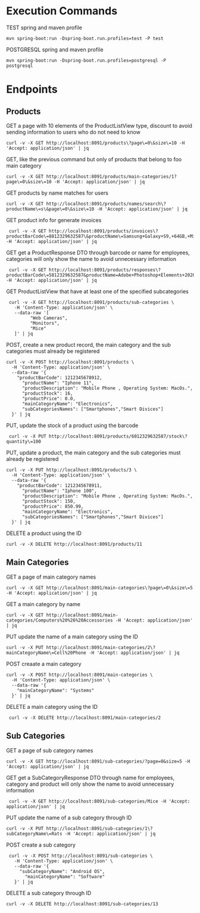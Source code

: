 # Execution Commands

TEST spring and maven profile

    mvn spring-boot:run -Dspring-boot.run.profiles=test -P test

POSTGRESQL spring and maven profile

    mvn spring-boot:run -Dspring-boot.run.profiles=postgresql -P postgresql


# Endpoints

## Products

GET a page with 10 elements of the ProductListView type, discount to avoid sending information to users who do not need to know

    curl -v -X GET http://localhost:8091/products\?page\=0\&size\=10 -H 'Accept: application/json' | jq

GET, like the previous command but only of products that belong to foo main category

    curl -v -X GET http://localhost:8091/products/main-categories/1?page\=0\&size\=10 -H 'Accept: application/json' | jq

GET products by name matches for users

    curl -v -X GET http://localhost:8091/products/names/search\?productName\=s\&page\=0\&size\=10 -H 'Accept: application/json' | jq

GET product info for generate invoices

     curl -v -X GET http://localhost:8091/products/invoices\?productBarCode\=8812329632587\&productName\=Samsung+Galaxy+S9,+64GB,+Midnight+Black -H 'Accept: application/json' | jq

GET get a ProductResponse DTO through barcode or name for employees, categories will only show the name to avoid unnecessary information

     curl -v -X GET http://localhost:8091/products/responses\?productBarCode\=5812329632587&productName=Adobe+Photoshop+Elements+2020 -H 'Accept: application/json' | jq

GET ProductListView that have at least one of the specified subcategories

     curl -v -X GET http://localhost:8091/products/sub-categories \
       -H 'Content-Type: application/json' \
       --data-raw '[
             "Web Cameras",
             "Monitors",
             "Mice"
       ]' | jq

POST, create a new product record, the main category and the sub categories must already be registered

    curl -v -X POST http://localhost:8091/products \
      -H 'Content-Type: application/json' \
      --data-raw '{
        "productBarCode": 1212345678912,
          "productName": "Iphone 11",
          "productDescription": "Mobile Phone , Operating System: MacOs.",
          "productStock": 16,
          "productPrice": 0.0,
          "mainCategoryName": "Electronics",
          "subCategoriesNames": ["Smartphones","Smart Divices"]
      }' | jq

PUT, update the stock of a product using the barcode

     curl -v -X PUT http://localhost:8091/products/6012329632587/stock\?quantity\=100

PUT, update a product, the main category and the sub categories must already be registered

    curl -v -X PUT http://localhost:8091/products/3 \
      -H 'Content-Type: application/json' \
      --data-raw '{
        "productBarCode": 1212345678911,
          "productName": "Iphone 100",
          "productDescription": "Mobile Phone , Operating System: MacOs.",
          "productStock": 150,
          "productPrice": 850.99,
          "mainCategoryName": "Electronics",
          "subCategoriesNames": ["Smartphones","Smart Divices"]
      }' | jq

DELETE a product using the ID

    curl -v -X DELETE http://localhost:8091/products/11



## Main Categories


GET a page of main category names

    curl -v -X GET http://localhost:8091/main-categories\?page\=0\&size\=5 -H 'Accept: application/json' | jq

GET a main category by name

    curl -v -X GET http://localhost:8091/main-categories/Computers%20%26%20Accessories -H 'Accept: application/json' | jq

PUT update the name of a main category using the ID

    curl -v -X PUT http://localhost:8091/main-categories/2\?mainCategoryName\=Cell%20Phone -H 'Accept: application/json' | jq

POST creaate a main category

    curl -v -X POST http://localhost:8091/main-categories \
      -H 'Content-Type: application/json' \
      --data-raw '{
        "mainCategoryName": "Systems"
      }' | jq

DELETE a main category using the ID

     curl -v -X DELETE http://localhost:8091/main-categories/2


## Sub Categories

GET a page of sub category names

    curl -v -X GET http://localhost:8091/sub-categories/?page=0&size=5 -H 'Accept: application/json' | jq

GET get a SubCategoryResponse DTO through name for employees, category and product will only show the name to avoid unnecessary information

     curl -v -X GET http://localhost:8091/sub-categories/Mice -H 'Accept: application/json' | jq

PUT update the name of a sub category through ID

    curl -v -X PUT http://localhost:8091/sub-categories/1\?subCategoryName\=Rats -H 'Accept: application/json' | jq

POST create a sub category

     curl -v -X POST http://localhost:8091/sub-categories \
       -H 'Content-Type: application/json' \
       --data-raw '{
         "subCategoryName": "Android OS",
           "mainCategoryName": "Software"
       }' | jq

DELETE a sub category through ID

    curl -v -X DELETE http://localhost:8091/sub-categories/13
